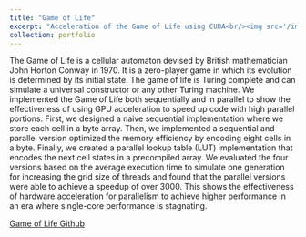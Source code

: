 ```yaml
---
title: "Game of Life"
excerpt: "Acceleration of the Game of Life using CUDA<br/><img src='/images/Gospers_glider_gun.gif'>"
collection: portfolio
---
```


The Game of Life is a cellular automaton devised by British mathematician John Horton Conway in 1970. It is a zero-player game in which its evolution is determined by its initial state. The game of life is Turing complete and can simulate a universal constructor or any other Turing machine. We implemented the Game of Life both sequentially and in parallel to show the effectiveness of using GPU acceleration to speed up code with high parallel portions. First, we designed a naive sequential implementation where we store each cell in a byte array. Then, we implemented a sequential and parallel version optimized the memory efficiency by encoding eight cells in a byte. Finally, we created a parallel lookup table (LUT) implementation that encodes the next cell states in a precompiled array. We evaluated the four versions based on the average execution time to simulate one generation for increasing the grid size of threads and found that the parallel versions were able to achieve a speedup of over 3000. This shows the effectiveness of hardware acceleration for parallelism to achieve higher performance in an era where single-core performance is stagnating. 

[Game of Life Github](https://github.com/erictang25/game-of-life)
